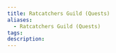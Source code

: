 ```yaml
---
title: Ratcatchers Guild (Quests)
aliases:
  - Ratcatchers Guild (Quests)
tags: 
description:
---
```

